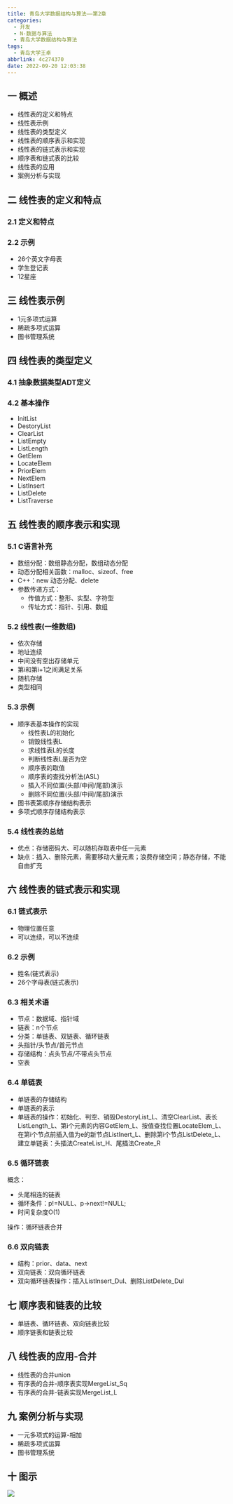 ```yaml
---
title: 青岛大学数据结构与算法——第2章
categories:
  - 开发
  - N-数据与算法
  - 青岛大学数据结构与算法
tags:
  - 青岛大学王卓
abbrlink: 4c274370
date: 2022-09-20 12:03:38
---
```

## 一 概述

* 线性表的定义和特点
* 线性表示例
* 线性表的类型定义
* 线性表的顺序表示和实现
* 线性表的链式表示和实现
* 顺序表和链式表的比较
* 线性表的应用
* 案例分析与实现

<!--more-->

## 二 线性表的定义和特点

### 2.1 定义和特点

### 2.2 示例

* 26个英文字母表
* 学生登记表
* 12星座

## 三 线性表示例

* 1元多项式运算
* 稀疏多项式运算
* 图书管理系统

## 四 线性表的类型定义

### 4.1 抽象数据类型ADT定义

### 4.2 基本操作

* InitList
* DestoryList
* ClearList
* ListEmpty
* ListLength
* GetElem
* LocateElem
* PriorElem
* NextElem
* ListInsert
* ListDelete
* ListTraverse

## 五 线性表的顺序表示和实现

### 5.1 C语言补充

* 数组分配：数组静态分配，数组动态分配
* 动态分配相关函数：malloc、sizeof、free
* C++：new 动态分配、delete
* 参数传递方式：
  - 传值方式：整形、实型、字符型
  - 传址方式：指针、引用、数组

### 5.2 线性表(一维数组)

* 依次存储
* 地址连续
* 中间没有空出存储单元
* 第i和第i+1之间满足关系
* 随机存储
* 类型相同

### 5.3 示例

* 顺序表基本操作的实现
  - 线性表L的初始化
  - 销毁线性表L
  - 求线性表L的长度
  - 判断线性表L是否为空
  - 顺序表的取值
  - 顺序表的查找分析法(ASL)
  - 插入不同位置(头部/中间/尾部)演示
  - 删除不同位置(头部/中间/尾部)演示
* 图书表第顺序存储结构表示
* 多项式顺序存储结构表示

### 5.4 线性表的总结

* 优点：存储密码大、可以随机存取表中任一元素
* 缺点：插入、删除元素，需要移动大量元素；浪费存储空间；静态存储，不能自由扩充

## 六 线性表的链式表示和实现

### 6.1 链式表示

* 物理位置任意
* 可以连续，可以不连续

### 6.2 示例

* 姓名(链式表示)
* 26个字母表(链式表示)

### 6.3 相关术语

* 节点：数据域、指针域
* 链表：n个节点
* 分类：单链表、双链表、循环链表
* 头指针/头节点/首元节点
* 存储结构：点头节点/不带点头节点
* 空表

### 6.4 单链表

* 单链表的存储结构
* 单链表的表示
* 单链表的操作：初始化、判空、销毁DestoryList_L、清空ClearList、表长ListLength_L、第i个元素的内容GetElem_L、按值查找位置LocateElem_L、在第i个节点前插入值为e的新节点ListInert_L、删除第i个节点ListDelete_L、建立单链表：头插法CreateList_H、尾插法Create_R

### 6.5 循环链表

概念：

* 头尾相连的链表
* 循环条件：p!=NULL、p->next!=NULL;
* 时间复杂度O(1)

操作：循环链表合并

### 6.6 双向链表

* 结构：prior、data、next
* 双向链表：双向循环链表
* 双向循环链表操作：插入ListInsert_Dul、删除ListDelete_Dul

## 七 顺序表和链表的比较

* 单链表、循环链表、双向链表比较
* 顺序链表和链表比较

## 八 线性表的应用-合并

* 线性表的合并union
* 有序表的合并-顺序表实现MergeList_Sq
* 有序表的合并-链表实现MergeList_L

## 九 案例分析与实现

* 一元多项式的运算-相加
* 稀疏多项式运算
* 图书管理系统

## 十 图示

![][1]

[1]:https://cdn.jsdelivr.net/gh/PGzxc/CDN/blog-data-struct-basic/data-struct-chapter-2.png